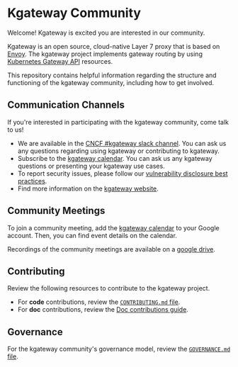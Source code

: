 # Kgateway Community

Welcome! Kgateway is excited you are interested in our community.

Kgateway is an open source, cloud-native Layer 7 proxy that is based on [Envoy](https://www.envoyproxy.io/). The kgateway project implements gateway routing by using [Kubernetes Gateway API](https://gateway-api.sigs.k8s.io/) resources.

This repository contains helpful information regarding the structure and functioning of the kgateway community, including how to get involved.

## Communication Channels

If you're interested in participating with the kgateway community, come talk to us!

* We are available in the [CNCF #kgateway slack channel](https://cloud-native.slack.com/archives/C080D3PJMS4). You can ask us any questions regarding using kgateway or contributing to kgateway.
* Subscribe to the [kgateway calendar](https://calendar.google.com/calendar/u/1?cid=ZDI0MzgzOWExMGYwMzAxZjVkYjQ0YTU0NmQ1MDJmODA5YTBjZDcwZGI4ZTBhZGNhMzIwYWRlZjJkOTQ4MzU5Y0Bncm91cC5jYWxlbmRhci5nb29nbGUuY29t). You can ask us any kgateway questions or presenting your kgateway use cases.
* To report security issues, please follow our [vulnerability disclosure best practices](CVE.md).
* Find more information on the [kgateway website](https://k8sgateway.io/).

## Community Meetings

To join a community meeting, add the [kgateway calendar](https://calendar.google.com/calendar/u/1?cid=ZDI0MzgzOWExMGYwMzAxZjVkYjQ0YTU0NmQ1MDJmODA5YTBjZDcwZGI4ZTBhZGNhMzIwYWRlZjJkOTQ4MzU5Y0Bncm91cC5jYWxlbmRhci5nb29nbGUuY29t) to your Google account. Then, you can find event details on the calendar.

Recordings of the community meetings are available on a [google drive](https://drive.google.com/drive/folders/1giR48RYVxuYPFe8pmhS2I5KfYDXzrG73?usp=sharing).

## Contributing

Review the following resources to contribute to the kgateway project.

* For **code** contributions, review the [`CONTRIBUTING.md` file](https://github.com/kgateway-dev/community/blob/main/CONTRIBUTING.md).
* For **doc** contributions, review the [Doc contributions guide](https://k8sgateway.io/docs/reference/contribution/).

## Governance

For the kgateway community's governance model, review the [`GOVERNANCE.md` file](https://github.com/kgateway-dev/community/blob/main/GOVERNANCE.md).

